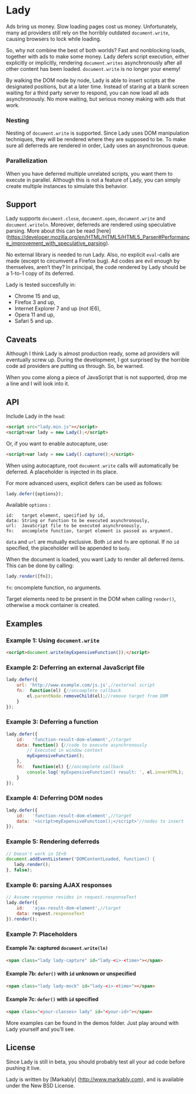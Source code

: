 Lady
====

Ads bring us money. Slow loading pages cost us money. Unfortunately, many ad providers still rely on the horribly outdated `document.write`, causing browsers to lock while loading.

So, why not combine the best of both worlds? Fast and nonblocking loads, together with ads to make some money. Lady defers script execution, either explicitly or implicitly, rendering `document.writes` asynchronously after all other content has been loaded. `document.write` is no longer your enemy!

By walking the DOM node by node, Lady is able to insert scripts at the designated positions, but at a later time. Instead of staring at a blank screen waiting for a third party server to respond, you can now load all ads asynchronously. No more waiting, but serious money making with ads that work.

### Nesting
Nesting of `document.write` is supported. Since Lady uses DOM manipulation techniques, they will be rendered where they are supposed to be. To make sure all deferreds are rendered in order, Lady uses an asynchronous queue.

### Parallelization
When you have deferred multiple unrelated scripts, you want them to execute in parallel. Although this is not a feature of Lady, you can simply create multiple instances to simulate this behavior.


## Support
Lady supports `document.close`, `document.open`, `document.write` and `document.writeln`. Moreover, deferreds are rendered using speculative parsing. More about this can be read [here] (https://developer.mozilla.org/en/HTML/HTML5/HTML5_Parser#Performance_improvement_with_speculative_parsing).

No external library is needed to run Lady. Also, no explicit `eval`-calls are made (except to circumvent a Firefox bug). Ad codes are evil enough by themselves, aren’t they? In principal, the code rendered by Lady should be a 1-to-1 copy of its deferred.

Lady is tested succesfully in:
* Chrome 15 and up,
* Firefox 3 and up,
* Internet Explorer 7 and up (not IE6),
* Opera 11 and up,
* Safari 5 and up.


## Caveats
Although I think Lady is almost production ready, some ad providers will eventually screw up. During the development, I got surprised by the horrible code ad providers are putting us through. So, be warned.

When you come along a piece of JavaScript that is not supported, drop me a line and I will look into it.


## API

Include Lady in the `head`:

```html
<script src="lady.min.js"></script>
<script>var lady = new Lady();</script>
```

Or, if you want to enable autocapture, use:

```html
<script>var lady = new Lady().capture();</script>
```

When using autocapture, root `document.write` calls will automatically be deferred. A placeholder is injected in its place.

For more advanced users, explicit defers can be used as follows:

```javascript
lady.defer({options});
```

Available `options` :

    id:   target element, specified by id,
    data: String or function to be executed asynchronously,
    url:  JavaScript file to be executed asynchronously,
    fn:   oncomplete function, target element is passed as argument.

`data` and `url` are mutually exclusive. Both `id` and `fn` are optional. If no `id` specified, the placeholder will be appended to `body`.

When the document is loaded, you want Lady to render all deferred items. This can be done by calling:

```javascript
lady.render([fn]);
```

`fn`: oncomplete function, no arguments. 

Target elements need to be present in the DOM when calling `render()`, otherwise a mock container is created. 


## Examples

### Example 1: Using `document.write`
```html
<script>document.write(myExpensiveFunction());</script>
```

### Example 2: Deferring an external JavaScript file
```javascript
lady.defer({
    url: 'http://www.example.com/js.js',//external script
    fn:  function(el) {//oncomplete callback
        el.parentNode.removeChild(el);//remove target from DOM
    }
});
```

### Example 3: Deferring a function
```javascript
lady.defer({
    id:   'function-result-dom-element',//target
    data: function() {//code to execute asynchronously
        // Executed in window context
        myExpensiveFunction();
    },
    fn:   function(el) {//oncomplete callback
        console.log('myExpensiveFunction() result: ', el.innerHTML);
    }
});
```

### Example 4: Deferring DOM nodes
```javascript
lady.defer({
    id:   'function-result-dom-element',//target
    data: '<script>myExpensiveFunction();</script>'//nodes to insert
});
```

### Example 5: Rendering deferreds
 ```javascript
// Doesn't work in IE<9
document.addEventListener('DOMContentLoaded, function() {
    lady.render();
}, false);
```

### Example 6: parsing AJAX responses
```javascript
// Assume response resides in request.responseText
lady.defer({
    id:   'ajax-result-dom-element',//target
    data: request.responseText
}).render();
```

### Example 7: Placeholders
#### Example 7a: captured `document.write(ln)`
```html
<span class="lady lady-capture" id="lady-<i>-<time>"></span>
```

#### Example 7b: `defer()` with `id` unknown or unspecified
```html
<span class="lady lady-mock" id="lady-<i>-<time>"></span>
```

#### Example 7c: `defer()` with `id` specified
```html
<span class="<your-classes> lady" id="<your-id>"></span>
```

More examples can be found in the demos folder. Just play around with Lady yourself and you’ll see.


## License
Since Lady is still in beta, you should probably test all your ad code before pushing it live.

Lady is written by [Markably] (http://www.markably.com), and is available under the New BSD License.